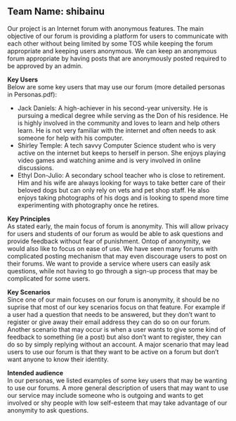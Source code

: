 ## Team Name: shibainu

Our project is an Internet forum with anonymous features. The main objective of our forum is providing a platform for users to communicate with each other without being limited by some TOS while keeping the forum appropriate and keeping users anonymous. We can keep an anonymous forum appropriate by having posts that are anonymously posted required to be approved by an admin.


**Key Users**  
Below are some key users that may use our forum (more detailed personas in Personas.pdf):    

- Jack Daniels: A high-achiever in his second-year university. He is pursuing a medical degree while serving as the Don of his residence. He is highly involved in the community and loves to learn and help others learn. He is not very familiar with the internet and often needs to ask someone for help with his computer.  
- Shirley Temple: A tech savvy Computer Science student who is very active on the internet but keeps to herself in person. She enjoys playing video games and watching anime and is very involved in online discussions. 
- Ethyl Don-Julio: A secondary school teacher who is close to retirement. Him and his wife are always looking for ways to take better care of their beloved dogs but can only rely on vets and pet shop staff. He also enjoys taking photographs of his dogs and is looking to spend more time experimenting with photography once he retires.

**Key Principles**  
As stated early, the main focus of forum is anonymity. This will allow privacy for users and students of our forum as would be able to ask questions and provide feedback without fear of punishment. Ontop of anonymity, we would also like to focus on ease of use. We have seen many forums with complicated posting mechanism that may even discourage users to post on their forums. We want to provide a service where users can easily ask questions, while not having to go through a sign-up process that may be complicated for some users.


**Key Scenarios**     
Since one of our main focuses on our forum is anonymity, it should be no suprise that most of our key scenarios focus on that feature. For example if a user had a question that needs to be answered, but they don’t want to register or give away their email address they can do so on our forum. Another scenario that may occur is when a user wants to give some kind of feedback to something (ie a post) but also don’t want to register, they can do so by simply replying without an account. A major scenario that may lead users to use our forum is that they want to be active on a forum but don’t want anyone to know their identity. 

**Intended audience**  
In our personas, we listed examples of some key users that may be wanting to use our forums. A more general description of users that may want to use our service may include someone who is outgoing and wants to get involved or shy people with low self-esteem that may take advantage of our anonymity to ask questions.


